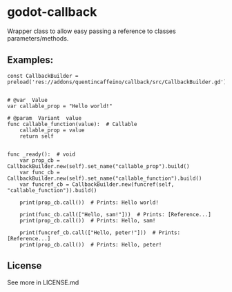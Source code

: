 # godot-callback

Wrapper class to allow easy passing a reference to classes parameters/methods.

## Examples:

```gdscript
const CallbackBuilder = preload('res://addons/quentincaffeino/callback/src/CallbackBuilder.gd')


# @var  Value
var callable_prop = "Hello world!"

# @param  Variant  value
func callable_function(value):  # Callable
	callable_prop = value
	return self


func _ready():  # void
	var prop_cb = CallbackBuilder.new(self).set_name("callable_prop").build()
	var func_cb = CallbackBuilder.new(self).set_name("callable_function").build()
	var funcref_cb = CallbackBuilder.new(funcref(self, "callable_function")).build()

	print(prop_cb.call())  # Prints: Hello world!

	print(func_cb.call(["Hello, sam!"]))  # Prints: [Reference...]
	print(prop_cb.call())  # Prints: Hello, sam!

	print(funcref_cb.call(["Hello, peter!"]))  # Prints: [Reference...]
	print(prop_cb.call())  # Prints: Hello, peter!
```

## License

See more in LICENSE.md
